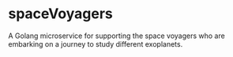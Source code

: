 # spaceVoyagers
A Golang microservice for supporting the space voyagers who are embarking on a journey to study different exoplanets.
